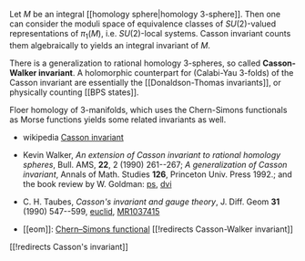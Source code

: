 Let $M$ be an integral [[homology sphere|homology 3-sphere]]. Then one can consider the moduli space of equivalence classes of $SU(2)$-valued representations of $\pi_1(M)$, i.e. $SU(2)$-local systems. Casson invariant counts them algebraically to yields an integral invariant of $M$. 

There is a generalization to rational homology 3-spheres, so called **Casson-Walker invariant**. A holomorphic counterpart for (Calabi-Yau 3-folds) of the Casson invariant are essentially the [[Donaldson-Thomas invariants]], or physically counting [[BPS states]].

Floer homology of 3-manifolds, which uses the Chern-Simons functionals as Morse functions yields some related invariants as well. 

* wikipedia [Casson invariant](http://en.wikipedia.org/wiki/Casson_invariant)

* Kevin Walker, _An extension of Casson invariant to rational homology spheres_, Bull. AMS, __22__, 2 (1990) 261--267; _A generalization of Casson invariant_, Annals of Math. Studies __126__, Princeton Univ. Press 1992.; and the book review by W. Goldman: [ps](http://www-users.math.umd.edu/~wmg/walker.ps), [dvi](http://www-users.math.umd.edu/~wmg/walker.dvi)

* C. H. Taubes, _Casson's invariant and gauge theory_,  J. Diff. Geom __31__ (1990) 547--599, [euclid](http://projecteuclid.org/euclid.jdg/1214444327), [MR1037415](http://www.ams.org/mathscinet-getitem?mr=1037415)

* [[eom]]: [Chern&#8211;Simons functional](http://eom.springer.de/C/c120140.htm)
[[!redirects Casson-Walker invariant]]

[[!redirects Casson's invariant]]